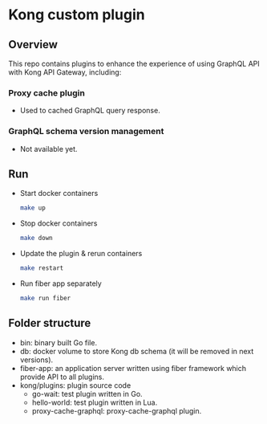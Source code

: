 # Kong custom plugin

## Overview 
This repo contains plugins to enhance the experience of using GraphQL API with Kong API Gateway, including:
### Proxy cache plugin
+ Used to cached GraphQL query response.

### GraphQL schema version management
+ Not available yet.

## Run
+ Start docker containers 
    ```bash
    make up
    ```
+ Stop docker containers
    ```bash
    make down
    ```
+ Update the plugin & rerun containers
    ```bash
    make restart
    ```
+ Run fiber app separately
    ```bash
    make run fiber 
    ```

## Folder structure
+ bin: binary built Go file.
+ db: docker volume to store Kong db schema (it will be removed in next versions).
+ fiber-app: an application server written using fiber framework which provide API to all plugins.
+ kong/plugins: plugin source code
  + go-wait: test plugin written in Go.
  + hello-world: test plugin written in Lua.
  + proxy-cache-graphql: proxy-cache-graphql plugin.